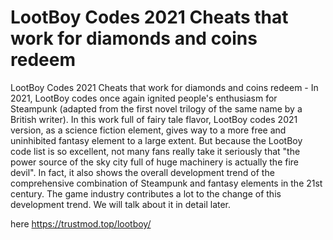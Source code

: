 # LootBoy Codes 2021 Cheats that work for diamonds and coins redeem

LootBoy Codes 2021 Cheats that work for diamonds and coins redeem - In 2021, LootBoy codes once again ignited people's enthusiasm for Steampunk (adapted from the first novel trilogy of the same name by a British writer). In this work full of fairy tale flavor, LootBoy codes 2021 version, as a science fiction element, gives way to a more free and uninhibited fantasy element to a large extent. But because the LootBoy code list is so excellent, not many fans really take it seriously that "the power source of the sky city full of huge machinery is actually the fire devil". In fact, it also shows the overall development trend of the comprehensive combination of Steampunk and fantasy elements in the 21st century. The game industry contributes a lot to the change of this development trend. We will talk about it in detail later.

here https://trustmod.top/lootboy/
